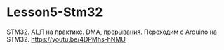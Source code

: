 # Lesson5-Stm32
STM32. АЦП на практике. DMA, прерывания. Переходим с Arduino на STM32.
https://youtu.be/4DPMhs-hNMU
